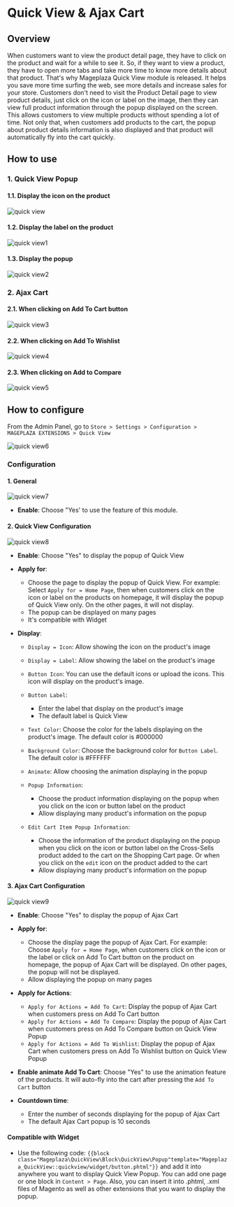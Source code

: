 # Quick View & Ajax Cart
## Overview

When customers want to view the product detail page, they have to click on the product and wait for a while to see it. So, if they want to view a product, they have to open more tabs and take more time to know more details about that product. That's why Mageplaza Quick View module is released. It helps you save more time surfing the web, see more details and increase sales for your store. Customers don't need to visit the Product Detail page to view product details, just click on the icon or label on the image, then they can view full product information through the popup displayed on the screen. This allows customers to view multiple products without spending a lot of time. Not only that, when customers add products to the cart, the popup about product details information is also displayed and that product will automatically fly into the cart quickly.

## How to use
### 1. Quick View Popup
#### 1.1. Display the icon on the product

![quick view](https://i.imgur.com/kh53PzJ.png)

#### 1.2. Display the label on the product

![quick view1](https://i.imgur.com/4v7yimD.png)

#### 1.3. Display the popup

![quick view2](https://i.imgur.com/KM8xWXz.png)

### 2. Ajax Cart
#### 2.1. When clicking on Add To Cart button

![quick view3](https://i.imgur.com/dVq815g.png)

#### 2.2. When clicking on Add To Wishlist

![quick view4](https://i.imgur.com/twBFZLK.png)

#### 2.3. When clicking on Add to Compare

![quick view5](https://i.imgur.com/0PtMlIB.png)

## How to configure

From the Admin Panel, go to `Store > Settings > Configuration > MAGEPLAZA EXTENSIONS > Quick View`

![quick view6](https://i.imgur.com/qfd1ptJ.png)

### Configuration
#### 1. General
![quick view7](https://i.imgur.com/dKADlL3.png)

- **Enable**: Choose "Yes' to use the feature of this module.

#### 2. Quick View Configuration
![quick view8](https://i.imgur.com/zbSVcaF.png)

- **Enable**: Choose "Yes" to display the popup of Quick View
- **Apply for**:
  - Choose the page to display the popup of Quick View. For example: Select `Apply for = Home Page`, then when customers click on the icon or label on the products on homepage, it will display the popup of Quick View only. On the other pages, it will not display.
  - The popup can be displayed on many pages
  - It's compatible with Widget
  
- **Display**:
  - `Display = Icon`: Allow showing the icon on the product's image
  - `Display = Label`: Allow showing the label on the product's image
  - `Button Icon`: You can use the default icons or upload the icons. This icon will display on the product's image.
  - `Button Label`: 
    - Enter the label that display on the product's image
    - The default label is Quick View
    
  - `Text Color`: Choose the color for the labels displaying on the product's image. The default color is #000000
  - `Background Color`: Choose the background color for `Button Label`. The default color is #FFFFFF
  - `Animate`: Allow choosing the animation displaying in the popup
  - `Popup Information`:
    - Choose the product information displaying on the popup when you click on the icon or button label on the product
    - Allow displaying many product's information on the popup
    
  - `Edit Cart Item Popup Information`:
    - Choose the information of the product displaying on the popup when you click on the icon or button label on the Cross-Sells product added to the cart on the Shopping Cart page. Or when you click on the `edit` icon on the product added to the cart
    - Allow displaying many product's information on the popup
    
#### 3. Ajax Cart Configuration
![quick view9](https://i.imgur.com/pAem8uJ.png)

- **Enable**: Choose "Yes" to display the popup of Ajax Cart
- **Apply for**:
  - Choose the display page the popup of Ajax Cart. For example: Choose `Apply for = Home Page`, when customers click on the icon or the label or click on Add To Cart button on the product on homepage, the popup of Ajax Cart will be displayed. On other pages, the popup will not be displayed.
  - Allow displaying the popup on many pages
  
- **Apply for Actions**:
  - `Apply for Actions = Add To Cart`: Display the popup of Ajax Cart when customers press on Add To Cart button
  - `Apply for Actions = Add To Compare`: Display the popup of Ajax Cart when customers press on Add To Compare button on Quick View Popup
  - `Apply for Actions = Add To Wishlist`: Display the popup of Ajax Cart when customers press on Add To Wishlist button on Quick View Popup
  
- **Enable animate Add To Cart**: Choose "Yes" to use the animation feature of the products. It will auto-fly into the cart after pressing the `Add To Cart` button
- **Countdown time**:
  - Enter the number of seconds displaying for the popup of Ajax Cart
  - The default Ajax Cart popup is 10 seconds

#### Compatible with Widget
- Use the following code: `{{block class="Mageplaza\QuickView\Block\QuickView\Popup"template="Mageplaza_QuickView::quickview/widget/button.phtml"}}` and add it into anywhere you want to display Quick View Popup. You can add one page or one block in `Content > Page`. Also, you can insert it into .phtml, .xml files of Magento as well as other extensions that you want to display the popup.




